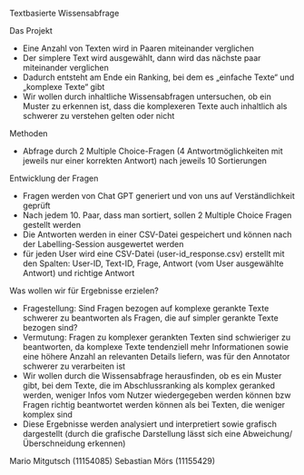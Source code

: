 Textbasierte Wissensabfrage

Das Projekt
- Eine Anzahl von Texten wird in Paaren miteinander verglichen
- Der simplere Text wird ausgewählt, dann wird das nächste paar miteinander verglichen
- Dadurch entsteht am Ende ein Ranking, bei dem es „einfache Texte“ und „komplexe Texte“ gibt
- Wir wollen durch inhaltliche Wissensabfragen untersuchen, ob ein Muster zu erkennen ist, dass die komplexeren Texte auch inhaltlich als schwerer zu verstehen gelten oder nicht

Methoden
- Abfrage durch 2 Multiple Choice-Fragen (4 Antwortmöglichkeiten mit jeweils nur einer korrekten Antwort) nach jeweils 10 Sortierungen

Entwicklung der Fragen
- Fragen werden von Chat GPT generiert und von uns auf Verständlichkeit geprüft
- Nach jedem 10. Paar, dass man sortiert, sollen 2 Multiple Choice Fragen gestellt werden
- Die Antworten werden in einer CSV-Datei gespeichert und können nach der Labelling-Session ausgewertet werden
- für jeden User wird eine CSV-Datei (user-id_response.csv) erstellt mit den Spalten: User-ID, Text-ID, Frage, Antwort (vom User ausgewählte Antwort) und richtige Antwort

Was wollen wir für Ergebnisse erzielen?

- Fragestellung: Sind Fragen bezogen auf komplexe gerankte Texte schwerer zu beantworten als Fragen, die auf simpler gerankte Texte bezogen sind?
- Vermutung: Fragen zu komplexer gerankten Texten sind schwieriger zu beantworten, da komplexe Texte tendenziell mehr Informationen sowie eine höhere Anzahl an relevanten Details liefern, was für den Annotator schwerer zu verarbeiten ist
- Wir wollen durch die Wissensabfrage herausfinden, ob es ein Muster gibt, bei dem Texte, die im Abschlussranking als komplex geranked werden, weniger Infos vom Nutzer wiedergegeben werden können bzw Fragen richtig beantwortet werden können als bei Texten, die weniger komplex sind
- Diese Ergebnisse werden analysiert und interpretiert sowie grafisch dargestellt (durch die grafische Darstellung lässt sich eine Abweichung/Überschneidung erkennen)

Mario Mitgutsch (11154085) Sebastian Mörs (11155429)
